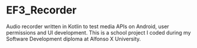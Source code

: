 # EF3_Recorder
Audio recorder written in Kotlin to test media APIs on Android, user permissions and UI development. 
This is a school project I coded during my Software Development diploma at Alfonso X University.
